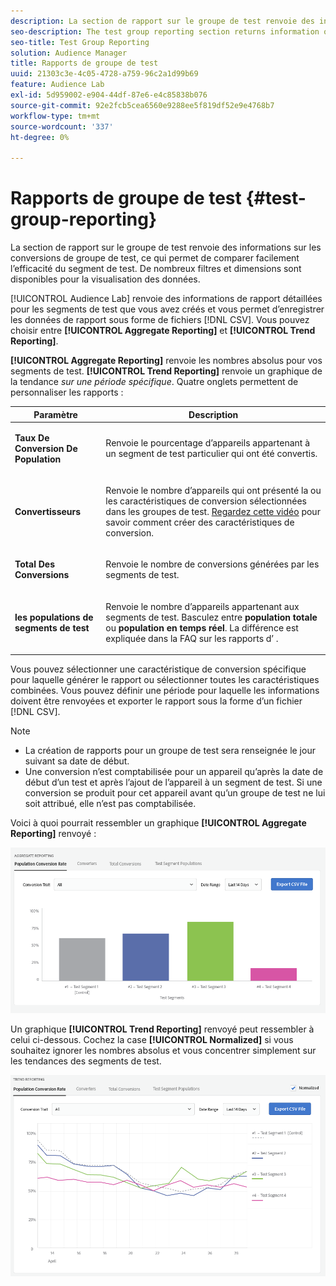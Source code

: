 ```yaml
---
description: La section de rapport sur le groupe de test renvoie des informations sur les conversions de groupe de test, ce qui permet de comparer facilement l’efficacité du segment de test. De nombreux filtres et dimensions sont disponibles pour la visualisation des données.
seo-description: The test group reporting section returns information on test group conversions, allowing an easy comparison of test segment efficacy. Numerous filters and dimensions are available for data visualization.
seo-title: Test Group Reporting
solution: Audience Manager
title: Rapports de groupe de test
uuid: 21303c3e-4c05-4728-a759-96c2a1d99b69
feature: Audience Lab
exl-id: 5d959002-e904-44df-87e6-e4c85838b076
source-git-commit: 92e2fcb5cea6560e9288ee5f819df52e9e4768b7
workflow-type: tm+mt
source-wordcount: '337'
ht-degree: 0%

---
```


# Rapports de groupe de test {#test-group-reporting}

La section de rapport sur le groupe de test renvoie des informations sur les conversions de groupe de test, ce qui permet de comparer facilement l’efficacité du segment de test. De nombreux filtres et dimensions sont disponibles pour la visualisation des données.

[!UICONTROL Audience Lab] renvoie des informations de rapport détaillées pour les segments de test que vous avez créés et vous permet d’enregistrer les données de rapport sous forme de fichiers [!DNL CSV]. Vous pouvez choisir entre **[!UICONTROL Aggregate Reporting]** et **[!UICONTROL Trend Reporting]**.

**[!UICONTROL Aggregate Reporting]** renvoie les nombres absolus pour vos segments de test. **[!UICONTROL Trend Reporting]** renvoie un graphique de la tendance *sur une période spécifique*. Quatre onglets permettent de personnaliser les rapports :

<table id="table_446384AE9A36408A9C570CB7DB72C3D6"> 
 <thead> 
  <tr> 
   <th colname="col1" class="entry"> Paramètre </th> 
   <th colname="col2" class="entry"> Description </th> 
  </tr> 
 </thead>
 <tbody> 
  <tr> 
   <td colname="col1"> <p> <b><span class="uicontrol"> Taux De Conversion De Population</span></b> </p> </td> 
   <td colname="col2"> <p>Renvoie le pourcentage d’appareils appartenant à un segment de test particulier qui ont été convertis. </p> </td> 
  </tr> 
  <tr> 
   <td colname="col1"> <p> <b><span class="uicontrol"> Convertisseurs</span></b> </p> </td> 
   <td colname="col2"> <p>Renvoie le nombre d’appareils qui ont présenté la ou les caractéristiques de conversion sélectionnées dans les groupes de test. <a href="https://helpx.adobe.com/audience-manager/kt/using/creating-conversion-traits-feature-video-use.html" format="https" scope="external"> Regardez cette vidéo</a> pour savoir comment créer des caractéristiques de conversion. </p> </td> 
  </tr> 
  <tr> 
   <td colname="col1"> <p> <b><span class="uicontrol"> Total Des Conversions</span></b> </p> </td> 
   <td colname="col2"> <p>Renvoie le nombre de conversions générées par les segments de test. </p> </td> 
  </tr> 
  <tr> 
   <td colname="col1"> <p> <b><span class="uicontrol"> les populations de segments de test</span></b> </p> </td> 
   <td colname="col2"> <p>Renvoie le nombre d’appareils appartenant aux segments de test. Basculez entre <b><span class="uicontrol"> population totale</span></b> ou <b><span class="uicontrol"> population en temps réel</span></b>. La différence est expliquée dans la FAQ sur les rapports d’<a href="../../faq/faq-reporting.md"></a> . </p> </td>
  </tr>
 </tbody>
</table>

Vous pouvez sélectionner une caractéristique de conversion spécifique pour laquelle générer le rapport ou sélectionner toutes les caractéristiques combinées. Vous pouvez définir une période pour laquelle les informations doivent être renvoyées et exporter le rapport sous la forme d’un fichier [!DNL CSV].

>[!NOTE]
>
>* La création de rapports pour un groupe de test sera renseignée le jour suivant sa date de début.
>* Une conversion n’est comptabilisée pour un appareil qu’après la date de début d’un test et après l’ajout de l’appareil à un segment de test. Si une conversion se produit pour cet appareil avant qu’un groupe de test ne lui soit attribué, elle n’est pas comptabilisée.

Voici à quoi pourrait ressembler un graphique **[!UICONTROL Aggregate Reporting]** renvoyé :

![](assets/aggregate-reporting.PNG)

Un graphique **[!UICONTROL Trend Reporting]** renvoyé peut ressembler à celui ci-dessous. Cochez la case **[!UICONTROL Normalized]** si vous souhaitez ignorer les nombres absolus et vous concentrer simplement sur les tendances des segments de test.

![](assets/trend-reporting.PNG)
